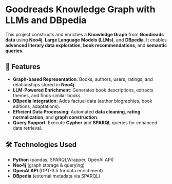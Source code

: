 # Goodreads Knowledge Graph with LLMs and DBpedia

This project constructs and enriches a **Knowledge Graph** from **Goodreads data** using **Neo4j**, **Large Language Models (LLMs)**, and **DBpedia**. It enables **advanced literary data exploration**, **book recommendations**, and **semantic queries**.

## 🚀 Features

- **Graph-based Representation**: Books, authors, users, ratings, and relationships stored in **Neo4j**.
- **LLM-Powered Enrichment**: Generates book descriptions, extracts themes, and finds similar books.
- **DBpedia Integration**: Adds factual data (author biographies, book editions, adaptations).
- **Efficient Data Processing**: Automated **data cleaning**, **rating normalization**, and **graph construction**.
- **Query Support**: Execute **Cypher** and **SPARQL** queries for enhanced data retrieval.

## 🛠️ Technologies Used

- **Python** (pandas, SPARQLWrapper, OpenAI API)
- **Neo4j** (graph storage & querying)
- **OpenAI API** (GPT-3.5 for data enrichment)
- **DBpedia** (external metadata via SPARQL)
